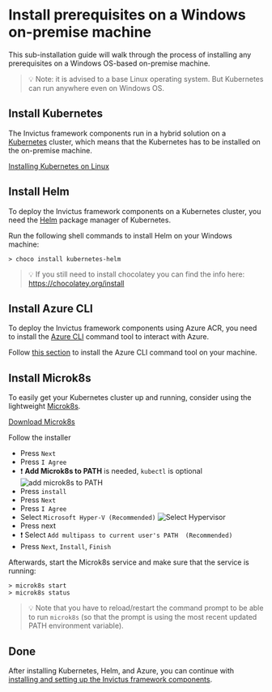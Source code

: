 # Install prerequisites on a Windows on-premise machine
This sub-installation guide will walk through the process of installing any prerequisites on a Windows OS-based on-premise machine.

> 💡 Note: it is advised to a base Linux operating system. But Kubernetes can run anywhere even on Windows OS.

## Install Kubernetes
The Invictus framework components run in a hybrid solution on a [Kubernetes](https://kubernetes.io/docs/concepts/overview/) cluster, which means that the Kubernetes has to be installed on the on-premise machine.

[Installing Kubernetes on Linux](https://kubernetes.io/docs/tasks/tools/install-kubectl-windows/)

## Install Helm
To deploy the Invictus framework components on a Kubernetes cluster, you need the [Helm](https://helm.sh/) package manager of Kubernetes.

Run the following shell commands to install Helm on your Windows machine:

```shell
> choco install kubernetes-helm
```

> 💡 If you still need to install chocolatey you can find the info here: https://chocolatey.org/install

## Install Azure CLI
To deploy the Invictus framework components using Azure ACR, you need to install the [Azure CLI](https://learn.microsoft.com/en-us/cli/azure/what-is-azure-cli) command tool to interact with Azure.

Follow [this section](https://learn.microsoft.com/en-us/cli/azure/install-azure-cli-windows?tabs=azure-cli) to install the Azure CLI command tool on your machine.

## Install Microk8s
To easily get your Kubernetes cluster up and running, consider using the lightweight [Microk8s](https://microk8s.io/).

[Download Microk8s](https://microk8s.io/microk8s-installer.exe)

Follow the installer
 - Press `Next`
 - Press `I Agree`
 - ❗ **Add Microk8s to PATH** is needed, `kubectl` is optional
  ![add microk8s to PATH](../images/microk8s_selection.png)
 - Press `install`
 - Press `Next`
 - Press `I Agree`
 - Select `Microsoft Hyper-V (Recommended)`
  ![Select Hypervisor](../images/selecthyperV.png)
 - Press next
 - ❗ Select `Add multipass to current user's PATH  (Recommended)`
 - Press `Next`, `Install`, `Finish`

Afterwards, start the Microk8s service and make sure that the service is running:
```shell
> microk8s start
> microk8s status
```

> 💡 Note that you have to reload/restart the command prompt to be able to run `microk8s` (so that the prompt is using the most recent updated PATH environment variable). 

## Done
After installing Kubernetes, Helm, and Azure, you can continue with [installing and setting up the Invictus framework components](../installguide.md). 